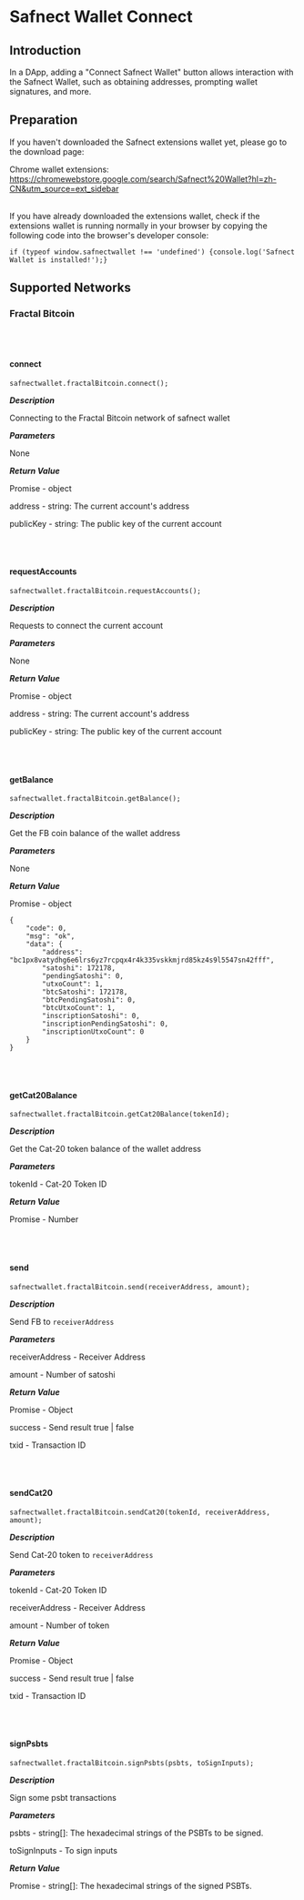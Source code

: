 # Safnect Wallet Connect

## Introduction

In a DApp, adding a "Connect Safnect Wallet" button allows interaction with the Safnect Wallet, such as obtaining addresses, prompting wallet signatures, and more.

## Preparation

If you haven't downloaded the Safnect extensions wallet yet, please go to the download page:

Chrome wallet extensions: https://chromewebstore.google.com/search/Safnect%20Wallet?hl=zh-CN&utm_source=ext_sidebar <br/><br/>


If you have already downloaded the extensions wallet, check if the extensions wallet is running normally in your browser by copying the following code into the browser's developer console:


`if (typeof window.safnectwallet !== 'undefined') {console.log('Safnect Wallet is installed!');}`

## Supported Networks

### Fractal Bitcoin

<br/><br/>

#### connect

`safnectwallet.fractalBitcoin.connect();`

***Description***

Connecting to the Fractal Bitcoin network of safnect wallet

***Parameters***

None

***Return Value***

Promise - object

address - string: The current account's address

publicKey - string: The public key of the current account

<br/><br/>

#### requestAccounts

`safnectwallet.fractalBitcoin.requestAccounts();`

***Description***

Requests to connect the current account

***Parameters***

None

***Return Value***

Promise - object

address - string: The current account's address

publicKey - string: The public key of the current account

<br/><br/>

#### getBalance

`safnectwallet.fractalBitcoin.getBalance();`

***Description***

Get the FB coin balance of the wallet address

***Parameters***

None

***Return Value***

Promise - object

```
{
    "code": 0,
    "msg": "ok",
    "data": {
        "address": "bc1px8vatydhg6e6lrs6yz7rcpqx4r4k335vskkmjrd85kz4s9l5547sn42fff",
        "satoshi": 172178, 
        "pendingSatoshi": 0, 
        "utxoCount": 1,
        "btcSatoshi": 172178,
        "btcPendingSatoshi": 0,
        "btcUtxoCount": 1,
        "inscriptionSatoshi": 0,
        "inscriptionPendingSatoshi": 0,
        "inscriptionUtxoCount": 0
    }
}
```
<br/><br/>

#### getCat20Balance

`safnectwallet.fractalBitcoin.getCat20Balance(tokenId);`

***Description***

Get the Cat-20 token balance of the wallet address

***Parameters***

tokenId - Cat-20 Token ID

***Return Value***

Promise - Number

<br/><br/>

#### send

`safnectwallet.fractalBitcoin.send(receiverAddress, amount);`

***Description***

Send FB to `receiverAddress`

***Parameters***

receiverAddress - Receiver Address

amount - Number of satoshi

***Return Value***

Promise - Object

success - Send result true | false

txid - Transaction ID

<br/><br/>

#### sendCat20

`safnectwallet.fractalBitcoin.sendCat20(tokenId, receiverAddress, amount);`

***Description***

Send Cat-20 token to `receiverAddress`

***Parameters***

tokenId - Cat-20 Token ID

receiverAddress - Receiver Address

amount - Number of token

***Return Value***

Promise - Object

success - Send result true | false

txid - Transaction ID

<br/><br/>

#### signPsbts

`safnectwallet.fractalBitcoin.signPsbts(psbts, toSignInputs);`

***Description***

Sign some psbt transactions

***Parameters***

psbts - string[]: The hexadecimal strings of the PSBTs to be signed.

toSignInputs - To sign inputs

***Return Value***

Promise - string[]: The hexadecimal strings of the signed PSBTs.


